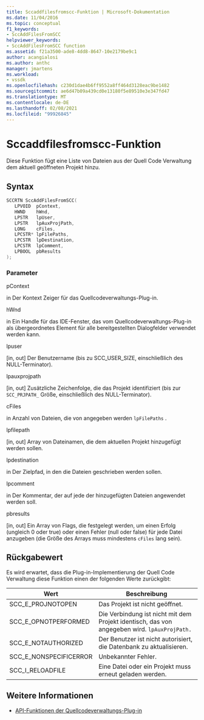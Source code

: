 ```yaml
---
title: Sccaddfilesfromscc-Funktion | Microsoft-Dokumentation
ms.date: 11/04/2016
ms.topic: conceptual
f1_keywords:
- SccAddFilesFromSCC
helpviewer_keywords:
- SccAddFilesFromSCC function
ms.assetid: f21a3500-ade8-4dd8-8647-10e2179be9c1
author: acangialosi
ms.author: anthc
manager: jmartens
ms.workload:
- vssdk
ms.openlocfilehash: c230d1dae4b6ff9552a8ff464d3128eac9be1482
ms.sourcegitcommit: ae6d47b09a439cd0e13180f5e89510e3e347fd47
ms.translationtype: MT
ms.contentlocale: de-DE
ms.lasthandoff: 02/08/2021
ms.locfileid: "99926845"
---
```

# <a name="sccaddfilesfromscc-function"></a>Sccaddfilesfromscc-Funktion
Diese Funktion fügt eine Liste von Dateien aus der Quell Code Verwaltung dem aktuell geöffneten Projekt hinzu.

## <a name="syntax"></a>Syntax

```cpp
SCCRTN SccAddFilesFromSCC(
   LPVOID  pContext,
   HWND    hWnd,
   LPSTR   lpUser,
   LPSTR   lpAuxProjPath,
   LONG    cFiles,
   LPCSTR* lpFilePaths,
   LPCSTR  lpDestination,
   LPCSTR  lpComment,
   LPBOOL  pbResults
);
```

### <a name="parameters"></a>Parameter
 pContext

in Der Kontext Zeiger für das Quellcodeverwaltungs-Plug-in.

 hWnd

in Ein Handle für das IDE-Fenster, das vom Quellcodeverwaltungs-Plug-in als übergeordnetes Element für alle bereitgestellten Dialogfelder verwendet werden kann.

 lpuser

[in, out] Der Benutzername (bis zu SCC_USER_SIZE, einschließlich des NULL-Terminator).

 lpauxprojpath

[in, out] Zusätzliche Zeichenfolge, die das Projekt identifiziert (bis zur `SCC_PRJPATH_` Größe, einschließlich des NULL-Terminator).

 cFiles

in Anzahl von Dateien, die von angegeben werden `lpFilePaths` .

 lpfilepath

[in, out] Array von Dateinamen, die dem aktuellen Projekt hinzugefügt werden sollen.

 lpdestination

in Der Zielpfad, in den die Dateien geschrieben werden sollen.

 lpcomment

in Der Kommentar, der auf jede der hinzugefügten Dateien angewendet werden soll.

 pbresults

[in, out] Ein Array von Flags, die festgelegt werden, um einen Erfolg (ungleich 0 oder true) oder einen Fehler (null oder false) für jede Datei anzugeben (die Größe des Arrays muss mindestens `cFiles` lang sein).

## <a name="return-value"></a>Rückgabewert
 Es wird erwartet, dass die Plug-in-Implementierung der Quell Code Verwaltung diese Funktion einen der folgenden Werte zurückgibt:

|Wert|Beschreibung|
|-----------|-----------------|
|SCC_E_PROJNOTOPEN|Das Projekt ist nicht geöffnet.|
|SCC_E_OPNOTPERFORMED|Die Verbindung ist nicht mit dem Projekt identisch, das von angegeben wird. `lpAuxProjPath.`|
|SCC_E_NOTAUTHORIZED|Der Benutzer ist nicht autorisiert, die Datenbank zu aktualisieren.|
|SCC_E_NONSPECIFICERROR|Unbekannter Fehler.|
|SCC_I_RELOADFILE|Eine Datei oder ein Projekt muss erneut geladen werden.|

## <a name="see-also"></a>Weitere Informationen
- [API-Funktionen der Quellcodeverwaltungs-Plug-in](../extensibility/source-control-plug-in-api-functions.md)
